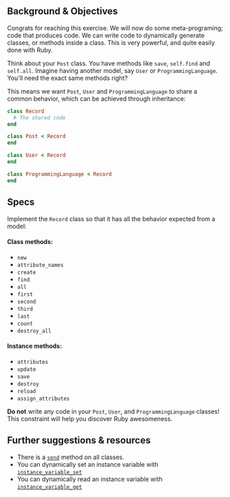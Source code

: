 ## Background & Objectives

Congrats for reaching this exercise. We will now do some meta-programing;
code that produces code. We can write code to dynamically generate classes,
or methods inside a class. This is very powerful, and quite easily done with Ruby.

Think about your `Post` class. You have methods like `save`, `self.find` and `self.all`.
Imagine having another model, say `User` or `ProgrammingLanguage`. You'll need the exact same methods right?

This means we want `Post`, `User` and `ProgrammingLanguage` to share a common behavior, which can be achieved through inheritance:

```ruby
class Record
  # The shared code
end

class Post < Record
end

class User < Record
end

class ProgrammingLanguage < Record
end
```

## Specs

Implement the `Record` class so that it has all the behavior expected from a model:

#### Class methods:
- `new`
- `attribute_names`
- `create`
- `find`
- `all`
- `first`
- `second`
- `third`
- `last`
- `count`
- `destroy_all`

#### Instance methods:
- `attributes`
- `update`
- `save`
- `destroy`
- `reload`
- `assign_attributes`


**Do not** write any code in your `Post`, `User`, and `ProgrammingLanguage` classes! This constraint will help you discover Ruby awesomeness.

## Further suggestions & resources

- There is a [`send`](http://stackoverflow.com/questions/3337285/what-does-send-do-in-ruby) method on all classes.
- You can dynamically set an instance variable with [`instance_variable_set`](http://ruby-doc.org/core-2.5.3/Object.html#method-i-instance_variable_set)
- You can dynamically read an instance variable with [`instance_variable_get`](http://ruby-doc.org/core-2.5.3/Object.html#method-i-instance_variable_get)
